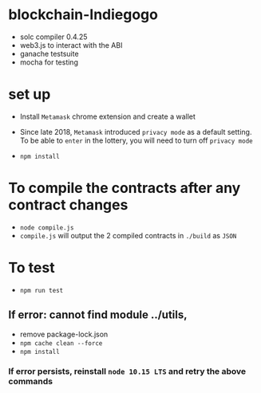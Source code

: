 # blockchain-Indiegogo

- solc compiler 0.4.25
- web3.js to interact with the ABI
- ganache testsuite
- mocha for testing

# set up

- Install `Metamask` chrome extension and create a wallet
- Since late 2018, `Metamask` introduced `privacy mode` as a default setting. To be able to `enter` in the lottery, you will need to turn off `privacy mode`

- `npm install`

# To compile the contracts after any contract changes

- `node compile.js`
- `compile.js` will output the 2 compiled contracts in `./build` as `JSON`

# To test

- `npm run test`

## If error: cannot find module ../utils,

- remove package-lock.json
- `npm cache clean --force`
- `npm install`

### If error persists, reinstall `node 10.15 LTS` and retry the above commands
